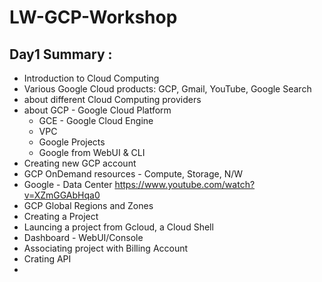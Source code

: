 # LW-GCP-Workshop
## Day1 Summary :
- Introduction to Cloud Computing
- Various Google Cloud products: GCP, Gmail, YouTube, Google Search
- about different Cloud Computing providers
- about GCP - Google Cloud Platform
  - GCE - Google Cloud Engine
  - VPC
  - Google Projects
  - Google from WebUI & CLI
- Creating new GCP account
- GCP OnDemand resources - Compute, Storage, N/W
- Google - Data Center https://www.youtube.com/watch?v=XZmGGAbHqa0
- GCP Global Regions and Zones
- Creating a Project
- Launcing a project from Gcloud, a Cloud Shell
- Dashboard - WebUI/Console
- Associating project with Billing Account
- Crating API
- 
